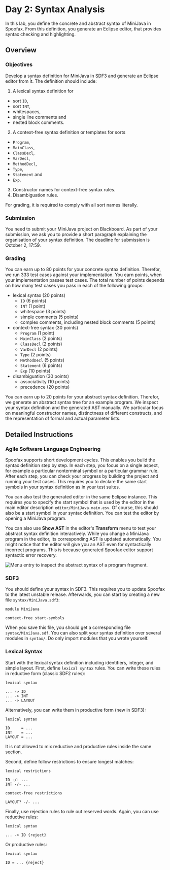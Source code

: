 # Day 2: Syntax Analysis

In this lab, you define the concrete and abstract syntax of MiniJava in Spoofax. 
From this definition, you generate an Eclipse editor, that provides syntax checking and highlighting.

## Overview

### Objectives

Develop a syntax definition for MiniJava in SDF3 and generate an Eclipse editor from it. 
The definition should include:

1. A lexical syntax definition for
  * sort `ID`,
  * sort `INT`,
  * whitespaces,
  * single line comments and
  * nested block comments.
2. A context-free syntax definition or templates for sorts
  * `Program`,
  * `MainClass`,
  * `ClassDecl`,
  * `VarDecl`,
  * `MethodDecl`,
  * `Type`,
  * `Statement` and
  * `Exp`.
3. Constructor names for context-free syntax rules.
4. Disambiguation rules.

For grading, it is required to comply with all sort names literally.

### Submission

You need to submit your MiniJava project on Blackboard. 
As part of your submission,
  we ask you to provide a short paragraph explaining the organisation of your syntax definition.
The deadline for submission is October 2, 17:59.

### Grading

You can earn up to 80 points for your concrete syntax definition.
Therefor, we run 333 test cases against your implementation. 
You earn points, when your implementation passes test cases.
The total number of points depends on how many test cases you pass in each of the following groups:

* lexical syntax (20 points)
  * `ID` (6 points)
  * `INT` (1 point)
  * whitespace (3 points)
  * simple comments (5 points)
  * complex comments, including nested block comments (5 points)
* context-free syntax (30 points)
  * `Program` (1 point)
  * `MainClass` (2 points)
  * `ClassDecl` (2 points)
  * `VarDecl` (2 points)
  * `Type` (2 points)
  * `MethodDecl` (5 points)
  * `Statement` (6 points)
  * `Exp` (10 points)
* disambiguation (30 points)
  * associativity (10 points)
  * precedence (20 points)

You can earn up to 20 points for your abstract syntax definition.
Therefor, we generate an abstract syntax tree for an example program.
We inspect your syntax definition and the generated AST manually.
We particular focus on 
 meaningful constructor names, 
 distinctness of different constructs,
 and the representation of formal and actual parameter lists.

## Detailed Instructions

### Agile Software Language Engineering

Spoofax supports short development cycles.
This enables you build the syntax definition step by step.
In each step, you focus on a single aspect, 
 for example a particular nonterminal symbol or a particular grammar rule.
After each step, you can check your progress by building the project and running your test cases. 
This requires you to declare the same start symbols in your syntax definition as in your test suites. 

You can also test the generated editor in the same Eclipse instance.
This requires you to specify the start symbol that is used by the editor
  in the main editor description `editor/MiniJava.main.esv`.
Of course, this should also be a start symbol in your syntax definition.
You can test the editor by opening a MiniJava program.  

You can also use **Show AST** in the editor's **Transform** menu to test your abstract syntax definition interactively.
While you change a MiniJava program in the editor, its corresponding AST is updated automatically.
You might notice that the editor will give you an AST even for syntactically incorrect programs.
This is because generated Spoofax editor support syntactic error recovery. 

![Menu entry to inspect the abstract syntax of a program fragment.](http://strategoxt.org/pub/Spoofax/Features/show-abstract-syntax.png  "Menu entry to inspect the abstract syntax of a program fragment.")

### SDF3

You should define your syntax in SDF3.
This requires you to update Spoofax to the latest unstable release.
Afterwards, you can start by creating a new file `syntax/MiniJava.sdf3`:

    module MiniJava
    
    context-free start-symbols 
    
When you save this file, you should get a corresponding file `syntax/MiniJava.sdf`.
You can also split your syntax definition over several modules in `syntax/`. 
Do only import modules that you wrote yourself.

### Lexical Syntax

Start with the lexical syntax definition including identifiers, integer, and simple layout. 
First, define `lexical syntax` rules.
You can write these rules in reductive form (classic SDF2 rules):

    lexical syntax
    
    ... -> ID
    ... -> INT
    ... -> LAYOUT
    
Alternatively, you can write them in productive form (new in SDF3):

    lexical syntax
    
    ID     = ...
    INT    = ...
    LAYOUT = ...
    
It is not allowed to mix reductive and productive rules inside the same section.

Second, define follow restrictions to ensure longest matches:

    lexical restrictions
    
    ID -/- ...
    INT -/- ...
    
    context-free restrictions
    
    LAYOUT? -/- ...
    
Finally, use rejection rules to rule out reserved words.
Again, you can use reductive rules:

    lexical syntax
    
    ... -> ID {reject}
    
Or productive rules:

    lexical syntax
    
    ID = ... {reject}
    

